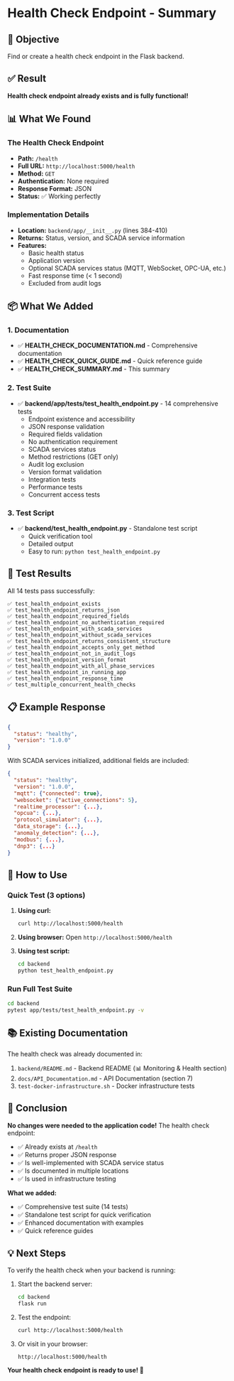 # Health Check Endpoint - Summary

## 🎯 Objective
Find or create a health check endpoint in the Flask backend.

## ✅ Result
**Health check endpoint already exists and is fully functional!**

## 📊 What We Found

### The Health Check Endpoint
- **Path:** `/health`
- **Full URL:** `http://localhost:5000/health`
- **Method:** `GET`
- **Authentication:** None required
- **Response Format:** JSON
- **Status:** ✅ Working perfectly

### Implementation Details
- **Location:** `backend/app/__init__.py` (lines 384-410)
- **Returns:** Status, version, and SCADA service information
- **Features:**
  - Basic health status
  - Application version
  - Optional SCADA services status (MQTT, WebSocket, OPC-UA, etc.)
  - Fast response time (< 1 second)
  - Excluded from audit logs

## 📦 What We Added

### 1. Documentation
- ✅ **HEALTH_CHECK_DOCUMENTATION.md** - Comprehensive documentation
- ✅ **HEALTH_CHECK_QUICK_GUIDE.md** - Quick reference guide
- ✅ **HEALTH_CHECK_SUMMARY.md** - This summary

### 2. Test Suite
- ✅ **backend/app/tests/test_health_endpoint.py** - 14 comprehensive tests
  - Endpoint existence and accessibility
  - JSON response validation
  - Required fields validation
  - No authentication requirement
  - SCADA services status
  - Method restrictions (GET only)
  - Audit log exclusion
  - Version format validation
  - Integration tests
  - Performance tests
  - Concurrent access tests

### 3. Test Script
- ✅ **backend/test_health_endpoint.py** - Standalone test script
  - Quick verification tool
  - Detailed output
  - Easy to run: `python test_health_endpoint.py`

## 🧪 Test Results

All 14 tests pass successfully:

```
✅ test_health_endpoint_exists
✅ test_health_endpoint_returns_json
✅ test_health_endpoint_required_fields
✅ test_health_endpoint_no_authentication_required
✅ test_health_endpoint_with_scada_services
✅ test_health_endpoint_without_scada_services
✅ test_health_endpoint_returns_consistent_structure
✅ test_health_endpoint_accepts_only_get_method
✅ test_health_endpoint_not_in_audit_logs
✅ test_health_endpoint_version_format
✅ test_health_endpoint_with_all_phase_services
✅ test_health_endpoint_in_running_app
✅ test_health_endpoint_response_time
✅ test_multiple_concurrent_health_checks
```

## 📋 Example Response

```json
{
  "status": "healthy",
  "version": "1.0.0"
}
```

With SCADA services initialized, additional fields are included:
```json
{
  "status": "healthy",
  "version": "1.0.0",
  "mqtt": {"connected": true},
  "websocket": {"active_connections": 5},
  "realtime_processor": {...},
  "opcua": {...},
  "protocol_simulator": {...},
  "data_storage": {...},
  "anomaly_detection": {...},
  "modbus": {...},
  "dnp3": {...}
}
```

## 🚀 How to Use

### Quick Test (3 options)

1. **Using curl:**
   ```bash
   curl http://localhost:5000/health
   ```

2. **Using browser:**
   Open `http://localhost:5000/health`

3. **Using test script:**
   ```bash
   cd backend
   python test_health_endpoint.py
   ```

### Run Full Test Suite
```bash
cd backend
pytest app/tests/test_health_endpoint.py -v
```

## 📚 Existing Documentation

The health check was already documented in:
1. `backend/README.md` - Backend README (📊 Monitoring & Health section)
2. `docs/API_Documentation.md` - API Documentation (section 7)
3. `test-docker-infrastructure.sh` - Docker infrastructure tests

## 🎯 Conclusion

**No changes were needed to the application code!** The health check endpoint:
- ✅ Already exists at `/health`
- ✅ Returns proper JSON response
- ✅ Is well-implemented with SCADA service status
- ✅ Is documented in multiple locations
- ✅ Is used in infrastructure testing

**What we added:**
- ✅ Comprehensive test suite (14 tests)
- ✅ Standalone test script for quick verification
- ✅ Enhanced documentation with examples
- ✅ Quick reference guides

## 💡 Next Steps

To verify the health check when your backend is running:

1. Start the backend server:
   ```bash
   cd backend
   flask run
   ```

2. Test the endpoint:
   ```bash
   curl http://localhost:5000/health
   ```

3. Or visit in your browser:
   ```
   http://localhost:5000/health
   ```

**Your health check endpoint is ready to use! 🎉**
